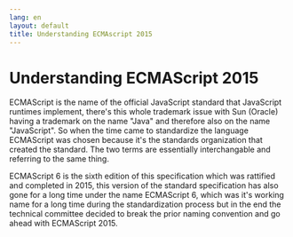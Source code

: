 ```yaml
---
lang: en
layout: default
title: Understanding ECMAscript 2015
---
```


# Understanding ECMAScript 2015

ECMAScript is the name of the official JavaScript standard that JavaScript
runtimes implement, there's this whole trademark issue with Sun (Oracle) having
a trademark on the name "Java" and therefore also on the name "JavaScript". So
when the time came to standardize the language ECMAScript was chosen because
it's the standards organization that created the standard. The two terms are
essentially interchangable and referring to the same thing.

ECMAScript 6 is the sixth edition of this specification which was rattified and
completed in 2015, this version of the standard specification has also gone for
a long time under the name ECMAScript 6, which was it's working name for a long
time during the standardization process but in the end the technical committee
decided to break the prior naming convention and go ahead with ECMAScript 2015. 
